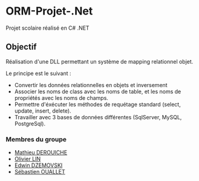 # ORM-Projet-.Net

Projet scolaire réalisé en C# .NET

## Objectif

Réalisation d'une DLL permettant un système de mapping relationnel objet.

Le principe est le suivant :

  * Convertir les données relationnelles en objets et inversement
  * Associer les noms de class avec les noms de table, et les noms de propriétés avec les noms de champs.
  * Permettre d'éxécuter les méthodes de requétage standard (select, update, insert, delete).
  * Travailler avec 3 bases de données différentes (SqlServer, MySQL, PostgreSql).

### Membres du groupe
  * [Mathieu DEROUICHE](https://github.com/MathieuDer)
  * [Olivier LIN](https://github.com/Zorn93)
  * [Edwin DZEMOVSKI](https://github.com/EdwinDZ)
  * [Sébastien OUALLET](https://github.com/Souallet)
